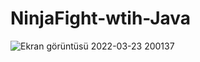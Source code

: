 # NinjaFight-wtih-Java
![Ekran görüntüsü 2022-03-23 200137](https://user-images.githubusercontent.com/37351493/159755397-182269ca-65e7-4796-bec6-71086ae81211.png)
